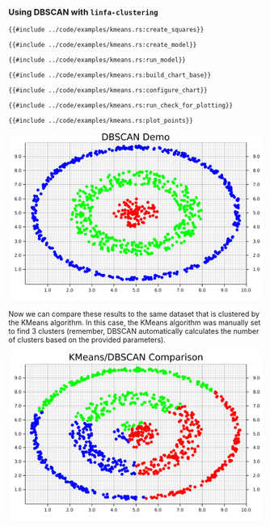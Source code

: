 ### Using DBSCAN with `linfa-clustering`

 
```rust,no_run
{{#include ../code/examples/kmeans.rs:create_squares}}
```


```rust,no_run
{{#include ../code/examples/kmeans.rs:create_model}}
```


```rust,no_run
{{#include ../code/examples/kmeans.rs:run_model}}
```

```rust,no_run
{{#include ../code/examples/kmeans.rs:build_chart_base}}
```


```rust,no_run
{{#include ../code/examples/kmeans.rs:configure_chart}}
```


```rust,no_run
{{#include ../code/examples/kmeans.rs:run_check_for_plotting}}
```


```rust,no_run
{{#include ../code/examples/kmeans.rs:plot_points}}
```


![DBSCAN](dbscan.png)

Now we can compare these results to the same dataset that is clustered by the KMeans algorithm. In this case, the KMeans algorithm was manually set to find 3 clusters (remember, DBSCAN automatically calculates the number of clusters based on the provided parameters).

![KMEANS/DBSCAN Comparison](kmeans_dbscan_comparison.png)